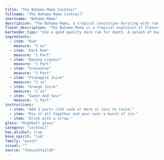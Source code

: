 ```yaml
---
title: "The Bahama Mama Cocktail"
fullname: "The Bahama Mama Cocktail"
shortname: "Bahama Mama"
description: "The Bahama Mama, a tropical concoction bursting with rum, fruit juices, and sweet liqueurs, belongs to the **rum punch** family. It's said to have originated in the 1950s at the **Bahama Beach Club** in Nassau, Bahamas, becoming a popular vacation drink ever since. "
flavor_description: "The Bahama Mama is a tropical explosion of flavors.  The rum base gives it a smooth, boozy warmth, with a hint of caramel from the dark rum.  The banana liqueur adds a creamy sweetness, while the grenadine provides a tart, fruity punch.  Pineapple and orange juices contribute a refreshing citrusy tang, balanced by the sweet and sour mix for a perfectly balanced, decadent cocktail. "
bartender_tips: "Use a good quality dark rum for depth. A splash of banana liqueur adds tropical sweetness, but don't overdo it. Grenadine gives a vibrant red hue and tartness. Balance the sweetness with plenty of pineapple and orange juice.  Shake well with ice to chill thoroughly and use a large glass to show off the vibrant colors. Garnish with a pineapple wedge and cherry for that classic Bahama Mama touch. "
ingredients:
  - item: "Rum"
    measure: "3 oz"
  - item: "Dark Rum"
    measure: "1 Part"
  - item: "Banana Liqueur"
    measure: "1 Part"
  - item: "Grenadine"
    measure: "1 Part"
  - item: "Pineapple Juice"
    measure: "2 oz"
  - item: "Orange Juice"
    measure: "2 oz"
  - item: "Sweet And Sour"
    measure: "1 Part"
instructions:
  - item: "Add 2 parts club soda or more or less to taste."
  - item: "Mix it all together and pour over a bunch of ice."
  - item: "Drink with a straw."
glass: "Highball glass"
category: "cocktail"
has_alcohol: true
base_spirit: "rum"
family: "punch"
visual: ""
source: "thecocktaildb"
---
```


